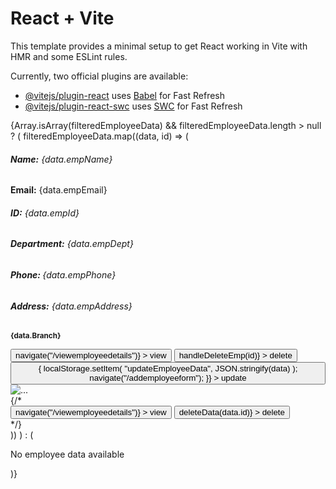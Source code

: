 # React + Vite

This template provides a minimal setup to get React working in Vite with HMR and some ESLint rules.

Currently, two official plugins are available:

- [@vitejs/plugin-react](https://github.com/vitejs/vite-plugin-react/blob/main/packages/plugin-react/README.md) uses [Babel](https://babeljs.io/) for Fast Refresh
- [@vitejs/plugin-react-swc](https://github.com/vitejs/vite-plugin-react-swc) uses [SWC](https://swc.rs/) for Fast Refresh


<!-- 
node_modules
README.md
.gitignore -->



<!-- 
FROM node:alpine
WORKDIR /app
COPY package*.json ./
RUN npm install 
COPY . .
RUN npm run build
EXPOSE 5173
CMD ["npm","start"]  
  -->





   <div className="row employee-card-detail w-9/12 h-auto mt-4"
          style={{ maxWidth: "66rem" }}>
          {Array.isArray(filteredEmployeeData) && filteredEmployeeData.length > null ? (
            filteredEmployeeData.map((data, id) => (
              <div className="col-md-6 bg-white -mt-10" key={data.empId}>
                <div className="card mb-1 -ml-5 employee-card-detai">
                  <div className="row g-0 bg-gray-50">
                    <div className="col-md-8">
                      <div className="card-body bg-green-0 w-96">
                        <h6 className="card-title">
                          <b>Name:</b> {data.empName}
                        </h6>
                        <p className="card-title">
                          <b>Email:</b> {data.empEmail}
                        </p>
                        <h6 className="card-title">
                          <b>ID:</b> {data.empId}
                        </h6>
                        <h6 className="card-title">
                          <b>Department:</b> {data.empDept}
                        </h6>
                        <h6 className="card-title">
                          <b>Phone: </b>
                          {data.empPhone}
                        </h6>
                        <h6 className="card-title">
                          <b>Address:</b> {data.empAddress}
                        </h6>
                        <p>
                          <small className="text-body-secondary">
                            <b> {data.Branch}</b>
                          </small>
                        </p>
                        <div className="flex justify-center ml-24">
                          <button
                            className="btn btn-success"
                            onClick={() => navigate("/viewemployeedetails")}
                          >
                            view
                          </button>
                          <button
                            className="btn btn-danger ml-1"
                            onClick={() => handleDeleteEmp(id)}
                          >
                            delete
                          </button>
                          <button
                            className="btn btn-info ml-1"
                            onClick={() => {
                              localStorage.setItem(
                                "updateEmployeeData",
                                JSON.stringify(data)
                              );
                              navigate("/addemployeeform");
                            }}
                          >
                            update
                          </button>
                        </div>
                      </div>
                    </div>
                    <div className="col-md-4">
                      <img
                        style={{
                          width: "90px",
                          margin: "25px 0px 0px 15px",
                          borderRadius: "10px",
                        }}
                        src={data.Picture}
                        className="img-fluid rounded-start card-img"
                        alt="..."
                      />
                    </div>
                    {/* <div className="flex justify-center ">
                    <button
                      className="btn btn-success"
                      onClick={() => navigate("/viewemployeedetails")}
                    >
                      view
                    </button>
                    <button
                      className="btn btn-info ml-1"
                      onClick={() => deleteData(data.id)}
                    >
                      delete
                    </button>
                  </div> */}
                  </div>
                </div>
              </div>
            ))
          ) : (
            <div style={{}}>
              <p>No employee data available</p>
            </div>
          )}
        </div>